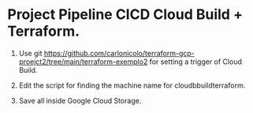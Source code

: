 # Project Pipeline CICD Cloud Build + Terraform.

1. Use git https://github.com/carlonicolo/terraform-gcp-proejct2/tree/main/terraform-exemplo2 for setting a trigger of Cloud Build.

2. Edit the script for finding the machine name for cloudbbuildterraform.

3. Save all inside Google Cloud Storage.
